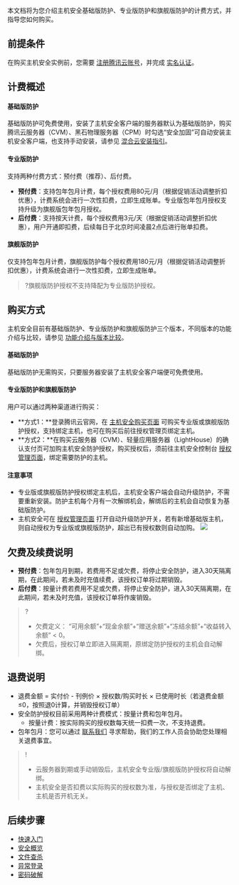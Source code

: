 本文档将为您介绍主机安全基础版防护、专业版防护和旗舰版防护的计费方式，并指导您如何购买。

## 前提条件
在购买主机安全实例前，您需要 [注册腾讯云账号](https://cloud.tencent.com/document/product/378/17985)，并完成 [实名认证](https://cloud.tencent.com/document/product/378/3629)。

## 计费概述
#### 基础版防护
基础版防护可免费使用，安装了主机安全客户端的服务器默认为基础版防护，购买腾讯云服务器（CVM）、黑石物理服务器（CPM）时勾选“安全加固”可自动安装主机安全客户端，也支持手动安装，请参见 [混合云安装指引](https://cloud.tencent.com/document/product/296/57600)。


#### 专业版防护
支持两种付费方式：预付费（推荐）、后付费。
- **预付费**：支持包年包月计费，每个授权费用80元/月（根据促销活动调整折扣优惠），计费系统会进行一次性扣费，立即生成账单。专业版包年包月授权支持升级为旗舰版包年包月授权。
- **后付费**：支持按天计费，每个授权费用3元/天（根据促销活动调整折扣优惠），用户开通即扣费，后续每日于北京时间凌晨2点后进行账单扣费。

#### 旗舰版防护
仅支持包年包月计费，旗舰版防护每个授权费用180元/月（根据促销活动调整折扣优惠），计费系统会进行一次性扣费，立即生成账单。
>?旗舰版防护授权不支持降配为专业版防护授权。

## 购买方式
主机安全目前有基础版防护、专业版防护和旗舰版防护三个版本，不同版本的功能介绍与比较，请参见 [功能介绍与版本比较](https://cloud.tencent.com/document/product/296/2222)。

#### 基础版防护
基础版防护无需购买，只要服务器安装了主机安全客户端便可免费使用。

#### 专业版防护和旗舰版防护
用户可以通过两种渠道进行购买：
- **方式1：**登录腾讯云官网，在 [主机安全购买页面](https://buy.cloud.tencent.com/yunjing) 可购买专业版或旗舰版防护授权，支持绑定主机，也可在购买后前往授权管理页绑定主机。
- **方式2：**在购买云服务器（CVM）、轻量应用服务器（LightHouse）的确认支付页可加购主机安全防护授权，购买授权后，须前往主机安全控制台 [授权管理页面](https://console.cloud.tencent.com/cwp/setting/authorize)，绑定需要防护的主机。

#### 注意事项 
- 专业版或旗舰版防护授权绑定主机后，主机安全客户端会自动升级防护，不需要重新安装。防护主机每个月有一次解绑机会，解绑后的主机会自动恢复为基础版防护。
- 主机安全可在 [授权管理页面](https://console.cloud.tencent.com/cwp/setting/authorize) 打开自动升级防护开关，若有新增基础版主机，则自动授权为专业版或旗舰版防护，超出已有授权数则自动加购。
![](https://qcloudimg.tencent-cloud.cn/raw/d4d985ca7d3a997b8a4609bd372c0006.png)

## 欠费及续费说明
- **预付费**：包年包月到期，若费用不足或欠费，将停止安全防护，进入30天隔离期，在此期间，若未及时充值续费，该授权订单将过期销毁。
- **后付费**：按量计费若费用不足或欠费，将停止安全防护，进入30天隔离期，在此期间，若未及时充值，该授权订单将作废销毁。

>?
>- 欠费定义： “可用余额”+“现金余额”+“赠送余额”+“冻结余额”+“收益转入余额” < 0。
>- 欠费后，授权订单立即进入隔离期，原绑定防护授权的主机会自动解绑。



## 退费说明
- 退费金额 = 实付价 - 刊例价 × 授权数/购买时长 × 已使用时长（若退费金额≤0，按照退0计算，并销毁授权订单）
- 安全防护授权目前采用两种计费模式：按量计费和包年包月。
  - 按量计费：按实际购买的授权数每天统一扣费一次，不支持退费。
 - 包年包月：您可以通过 [联系我们](https://cloud.tencent.com/act/event/connect-service#/) 寻求帮助，我们的工作人员会协助您处理相关退费事宜。

>!
>- 云服务器到期或手动销毁后，主机安全专业版/旗舰版防护授权将自动解绑。
>- 主机安全是否扣费以实际购买的授权数为准，与授权是否绑定了主机、主机是否开机无关。


## 后续步骤
- [快速入门](https://cloud.tencent.com/document/product/296/12236)
- [安全概览](https://cloud.tencent.com/document/product/296/41219)
- [文件查杀](https://cloud.tencent.com/document/product/296/13008)
- [异常登录](https://cloud.tencent.com/document/product/296/13643)
- [密码破解](https://cloud.tencent.com/document/product/296/42730)

